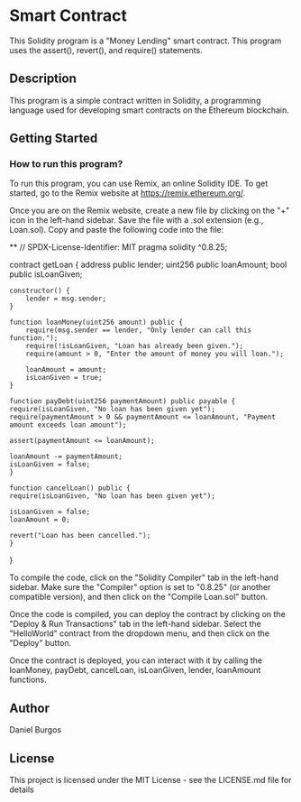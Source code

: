# Smart Contract
This Solidity program is a "Money Lending" smart contract. This program uses the assert(), revert(), and require() statements.

## Description
This program is a simple contract written in Solidity, a programming language used for developing smart contracts on the Ethereum blockchain.

## Getting Started
### How to run this program?
To run this program, you can use Remix, an online Solidity IDE. To get started, go to the Remix website at https://remix.ethereum.org/.

Once you are on the Remix website, create a new file by clicking on the "+" icon in the left-hand sidebar. Save the file with a .sol extension (e.g., Loan.sol). Copy and paste the following code into the file:


**
// SPDX-License-Identifier: MIT
pragma solidity ^0.8.25;

contract getLoan {
    address public lender;
    uint256 public loanAmount;
    bool public isLoanGiven;

    constructor() {
        lender = msg.sender;
    }

    function loanMoney(uint256 amount) public {
        require(msg.sender == lender, "Only lender can call this function.");
        require(!isLoanGiven, "Loan has already been given.");
        require(amount > 0, "Enter the amount of money you will loan.");
        
        loanAmount = amount;
        isLoanGiven = true;
    }

    function payDebt(uint256 paymentAmount) public payable {
    require(isLoanGiven, "No loan has been given yet");
    require(paymentAmount > 0 && paymentAmount <= loanAmount, "Payment amount exceeds loan amount");

    assert(paymentAmount <= loanAmount);

    loanAmount -= paymentAmount;
    isLoanGiven = false;
    }

    function cancelLoan() public {
    require(isLoanGiven, "No loan has been given yet");

    isLoanGiven = false;
    loanAmount = 0;

    revert("Loan has been cancelled.");
    }
  }


To compile the code, click on the "Solidity Compiler" tab in the left-hand sidebar. Make sure the "Compiler" option is set to "0.8.25" (or another compatible version), and then click on the "Compile Loan.sol" button.

Once the code is compiled, you can deploy the contract by clicking on the "Deploy & Run Transactions" tab in the left-hand sidebar. Select the "HelloWorld" contract from the dropdown menu, and then click on the "Deploy" button.

Once the contract is deployed, you can interact with it by calling the loanMoney, payDebt, cancelLoan, isLoanGiven, lender, loanAmount functions.


## Author
Daniel Burgos


## License
This project is licensed under the MIT License - see the LICENSE.md file for details



